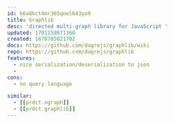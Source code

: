 ```yaml
---
id: k6a8hct4mr365qnel643yo9
title: Graphlib
desc: 'directed multi-graph library for JavaScript '
updated: 1701159871360
created: 1670705021702
docs: https://github.com/dagrejs/graphlib/wiki
repo: https://github.com/dagrejs/graphlib
features:
  - nice serialization/deserialization to json
  - 
cons:
  - no query language

similar:
  - [[prdct.ngraph]]
  - [[prdct.graphlib]]
---
```



